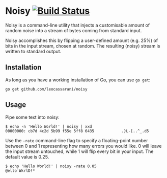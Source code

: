 # Noisy [![Build Status](https://travis-ci.org/leocassarani/noisy.svg?branch=master)](https://travis-ci.org/leocassarani/noisy)

Noisy is a command-line utility that injects a customisable amount of
random noise into a stream of bytes coming from standard input.

Noisy accomplishes this by flipping a user-defined amount (e.g. 25%) of
bits in the input stream, chosen at random. The resulting (noisy) stream
is written to standard output.

## Installation

As long as you have a working installation of Go, you can use `go get`:

    go get github.com/leocassarani/noisy

## Usage

Pipe some text into noisy:

    $ echo -n 'Hello World!' | noisy | xxd
    00000000: cb7d 4c2d 5b99 f55e 5ff8 6435            .}L-[..^_.d5

Use the `-rate` command-line flag to specify a floating-point number
between 0 and 1 representing how many errors you would like. 0 will
leave the input stream untouched, while 1 will flip every bit in your
input. The default value is 0.25.

    $ echo 'Hello World!' | noisy -rate 0.05
    @ello`WkrlD!*
